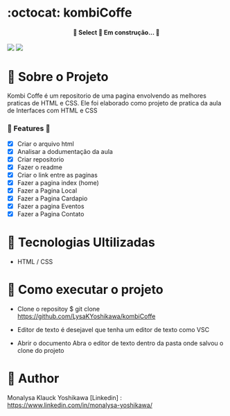 # :octocat: kombiCoffe

<h4 align="center"> 
	🚧  Select 🚀 Em construção...  🚧
</h4>

<img src="https://user-images.githubusercontent.com/64383080/142794183-90e35cb9-5166-457f-ab34-27dac6ea34d0.png"/>
<img src="https://user-images.githubusercontent.com/64383080/142794283-99b0cc3e-fede-4c58-9d9a-706b8af39221.png"/>


  #  :rocket: Sobre o Projeto

Kombi Coffe é um repositorio de uma pagina envolvendo as melhores praticas de HTML e CSS. Ele foi elaborado como projeto de pratica da aula de Interfaces com HTML e CSS 

### :loudspeaker: Features :feet:

- [x] Criar o arquivo html
- [x] Analisar a dodumentação da aula
- [x] Criar repositorio
- [x] Fazer o readme
- [x] Criar o link entre as paginas
- [x] Fazer a pagina index (home)
- [x] Fazer a Pagina Local
- [x] Fazer a Pagina Cardapio
- [x] Fazer a pagina Eventos
- [x] Fazer a Pagina Contato

# :pushpin: Tecnologias Ultilizadas

- HTML / CSS


# :pushpin: Como executar o projeto

  - Clone o repositoy 
  $ git clone <https://github.com/LysaKYoshikawa/kombiCoffe>
  
  - Editor de texto
  é desejavel que tenha um editor de texto como VSC
  
  - Abrir o documento
  Abra o editor de texto dentro da pasta onde salvou o clone do projeto

# :pushpin: Author
Monalysa Klauck Yoshikawa
[Linkedin] : <https://www.linkedin.com/in/monalysa-yoshikawa/>
